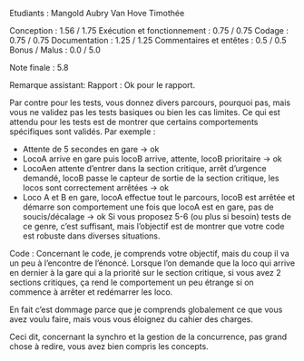Etudiants :
Mangold Aubry
Van Hove Timothée


Conception                  :  1.56 / 1.75
Exécution et fonctionnement :  0.75 / 0.75
Codage                      :  0.75 / 0.75
Documentation               :  1.25 / 1.25
Commentaires et entêtes     :   0.5 / 0.5
Bonus / Malus               :   0.0 / 5.0

Note finale                 : 5.8


Remarque assistant: 
Rapport : 
Ok pour le rapport.

Par contre pour les tests, vous donnez divers parcours, pourquoi pas, mais vous ne validez pas les tests basiques ou bien les cas limites.
Ce qui est attendu pour les tests est de montrer que certains comportements spécifiques sont validés. 
Par exemple : 
- Attente de 5 secondes en gare → ok
- LocoA arrive en gare puis locoB arrive, attente, locoB prioritaire → ok
- LocoAen attente d’entrer dans la section critique, arrêt d’urgence demandé, locoB passe le capteur de sortie de la section critique, les locos sont correctement arrêtées → ok
- Loco A et B en gare, locoA effectue tout le parcours, locoB est arrêtée et démarre son comportement une fois que locoA est en gare, pas de soucis/décalage → ok
Si vous proposez 5-6 (ou plus si besoin) tests de ce genre, c’est suffisant, mais l’objectif est de montrer que votre code est robuste dans diverses situations.



Code :
Concernant le code, je comprends votre objectif, mais du coup il va un peu à l’encontre de l’énoncé. Lorsque l’on demande que la loco qui arrive en dernier à la gare qui a la priorité sur le section critique, si vous avez 2 sections critiques, ça rend le comportement un peu étrange si on commence à arrêter et redémarrer les loco.

En fait c’est dommage parce que je comprends globalement ce que vous avez voulu faire, mais vous vous éloignez du cahier des charges.

Ceci dit, concernant la synchro et la gestion de la concurrence, pas grand chose à redire, vous avez bien compris les concepts.